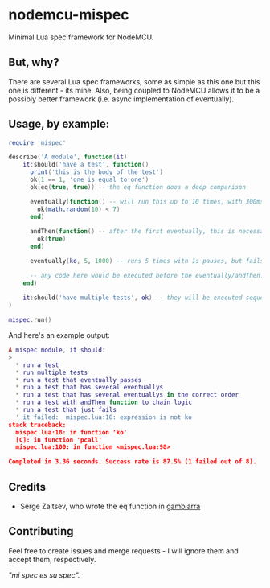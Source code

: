 # nodemcu-mispec
Minimal Lua spec framework for NodeMCU.

## But, why?
There are several Lua spec frameworks, some as simple as this one but this one is different - its mine.
Also, being coupled to NodeMCU allows it to be a possibly better framework (i.e. async implementation of eventually).

## Usage, by example:

```lua
require 'mispec'

describe('A module', function(it)
    it:should('have a test', function()
      print('this is the body of the test')
      ok(1 == 1, 'one is equal to one')
      ok(eq(true, true)) -- the eq function does a deep comparison

      eventually(function() -- will run this up to 10 times, with 300ms pauses between failures
        ok(math.random(10) < 7)
      end)
      
      andThen(function() -- after the first eventually, this is necessary to chain events
        ok(true)
      end)

      eventually(ko, 5, 1000) -- runs 5 times with 1s pauses, but fails since it's ko

      -- any code here would be executed before the eventually/andThen!
    end)
    
    it:should('have multiple tests', ok) -- they will be executed sequentially
)

mispec.run()
```

And here's an example output:
```lua
A mispec module, it should:
>
  * run a test
  * run multiple tests
  * run a test that eventually passes
  * run a test that has several eventuallys
  * run a test that has several eventuallys in the correct order
  * run a test with andThen function to chain logic
  * run a test that just fails
  ' it failed:  mispec.lua:18: expression is not ko
stack traceback:
  mispec.lua:18: in function 'ko'
  [C]: in function 'pcall'
  mispec.lua:100: in function <mispec.lua:98>

Completed in 3.36 seconds. Success rate is 87.5% (1 failed out of 8).
```


## Credits

 * Serge Zaitsev, who wrote the eq function in [gambiarra](https://bitbucket.org/zserge/gambiarra/src/10c86d15d11908d24516495a4eb27049a257d6d7?at=default)

## Contributing

Feel free to create issues and merge requests - I will ignore them and accept them, respectively.

*"mi spec es su spec".*

